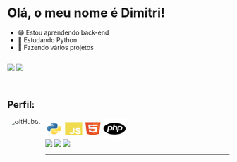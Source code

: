 # Olá, o meu nome é Dimitri!
- 😁 Estou aprendendo back-end
- 🐍 Estudando Python
- 📜 Fazendo vários projetos
##
![](https://github-readme-stats.vercel.app/api?username=Dimitri-Matheus&theme=dark&hide_border=false&include_all_commits=true&count_private=true&show_icons=true)
![](https://github-readme-stats.vercel.app/api/top-langs/?username=Dimitri-Matheus&theme=dark&hide_border=false&include_all_commits=false&count_private=false&layout=demo)
</div>
<div style="display: inline_block"><br>
  <h2>Perfil:</h2>
  <img align="center" alt="Python" height="30" width="40" src="https://raw.githubusercontent.com/devicons/devicon/master/icons/python/python-original.svg">
  <img align="center" alt="Js" height="30" width="40" src="https://raw.githubusercontent.com/devicons/devicon/master/icons/javascript/javascript-plain.svg">
  <img align="center" alt="HTML" height="30" width="40" src="https://raw.githubusercontent.com/devicons/devicon/master/icons/html5/html5-original.svg">
  <img align="center" alt="PHP" height="50" width="50" src="https://raw.githubusercontent.com/devicons/devicon/1119b9f84c0290e0f0b38982099a2bd027a48bf1/icons/php/php-plain.svg">
  <img align="left" alt="GitHubdex" height="150" style="border-radius:50px;" src="https://octodex.github.com/images/pusheencat.png">
</div>

<div>
  <a href="https://www.instagram.com/dimi_1514" target="_blank"><img src="https://img.shields.io/badge/-Instagram-%23E4405F?style=for-the-badge&logo=instagram&logoColor=white" target="_blank"></a> 
  <a href = "https://open.spotify.com/embed/playlist/4GcKjTEZTahjP0pqVhHR5M?utm_source=generator"><img src="https://img.shields.io/badge/Spotify-1ED760?&style=for-the-badge&logo=spotify&logoColor=white" target="_blank"></a>
  <a href = "mailto:contatodimitrimatheusdeoliveira@gmail.com"><img src="https://img.shields.io/badge/-Gmail-%23333?style=for-the-badge&logo=gmail&logoColor=white" target="_blank"></a>
  
</div>

---
